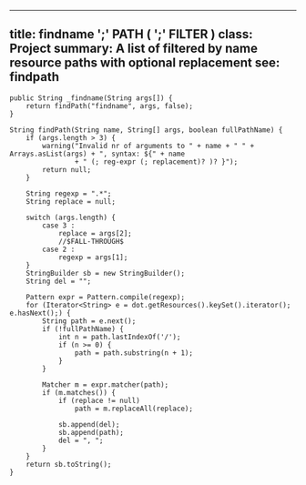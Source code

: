 ___
title:	findname ';' PATH ( ';' FILTER )
class: 	Project
summary: A list of filtered by name resource paths with optional replacement
see: findpath
---

	public String _findname(String args[]) {
		return findPath("findname", args, false);
	}

	String findPath(String name, String[] args, boolean fullPathName) {
		if (args.length > 3) {
			warning("Invalid nr of arguments to " + name + " " + Arrays.asList(args) + ", syntax: ${" + name
					+ " (; reg-expr (; replacement)? )? }");
			return null;
		}

		String regexp = ".*";
		String replace = null;

		switch (args.length) {
			case 3 :
				replace = args[2];
				//$FALL-THROUGH$
			case 2 :
				regexp = args[1];
		}
		StringBuilder sb = new StringBuilder();
		String del = "";

		Pattern expr = Pattern.compile(regexp);
		for (Iterator<String> e = dot.getResources().keySet().iterator(); e.hasNext();) {
			String path = e.next();
			if (!fullPathName) {
				int n = path.lastIndexOf('/');
				if (n >= 0) {
					path = path.substring(n + 1);
				}
			}

			Matcher m = expr.matcher(path);
			if (m.matches()) {
				if (replace != null)
					path = m.replaceAll(replace);

				sb.append(del);
				sb.append(path);
				del = ", ";
			}
		}
		return sb.toString();
	}
